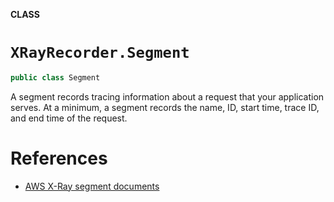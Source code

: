 **CLASS**

# `XRayRecorder.Segment`

```swift
public class Segment
```

A segment records tracing information about a request that your application serves.
At a minimum, a segment records the name, ID, start time, trace ID, and end time of the request.

# References
- [AWS X-Ray segment documents](https://docs.aws.amazon.com/xray/latest/devguide/xray-api-segmentdocuments.html)
